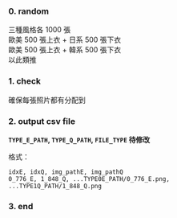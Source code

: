### 0. random
三種風格各 1000 張<br />
歐美 500 張上衣 + 日系 500 張下衣<br />
歐美 500 張上衣 + 韓系 500 張下衣<br />
以此類推

### 1. check
確保每張照片都有分配到
### 2. output csv file
**`TYPE_E_PATH`, `TYPE_Q_PATH`, `FILE_TYPE` 待修改**

格式：
``` csv=
idxE, idxQ, img_pathE, img_pathQ
0_776_E, 1_848_Q, ...TYPE0E_PATH/0_776_E.png, ...TYPE1Q_PATH/1_848_Q.png
```
### 3. end